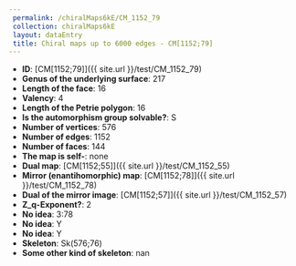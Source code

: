 ```yaml
--- 
 permalink: /chiralMaps6kE/CM_1152_79 
 collection: chiralMaps6kE
 layout: dataEntry
 title: Chiral maps up to 6000 edges - CM[1152;79]
---
```


- **ID**: [CM[1152;79]]({{ site.url }}/test/CM_1152_79)
- **Genus of the underlying surface**: 217
- **Length of the face**: 16
- **Valency**: 4
- **Length of the Petrie polygon**: 16
- **Is the automorphism group solvable?**: S
- **Number of vertices**: 576
- **Number of edges**: 1152
- **Number of faces**: 144
- **The map is self-**: none
- **Dual map**: [CM[1152;55]]({{ site.url }}/test/CM_1152_55)
- **Mirror (enantihomorphic) map**: [CM[1152;78]]({{ site.url }}/test/CM_1152_78)
- **Dual of the mirror image**: [CM[1152;57]]({{ site.url }}/test/CM_1152_57)
- **Z_q-Exponent?**: 2
- **No idea**:  3:78
- **No idea**: Y
- **No idea**: Y
- **Skeleton**: Sk(576;76)
- **Some other kind of skeleton**: nan
